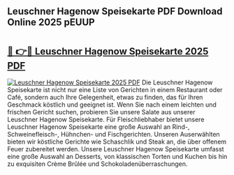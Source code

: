## Leuschner Hagenow Speisekarte PDF Download Online 2025 pEUUP

# <h2><a href="http://gc8ugc.nevu.top/?p=Leuschner+Hagenow+Speisekarte">🔗 👉🔴 Leuschner Hagenow Speisekarte 2025 PDF</a></h2>

[![Leuschner Hagenow Speisekarte 2025 PDF](https://i.imgur.com/dBaPXMq.png)](http://gc8ugc.nevu.top/?p=Leuschner+Hagenow+Speisekarte)
Die Leuschner Hagenow Speisekarte ist nicht nur eine Liste von Gerichten in einem Restaurant oder Café, sondern auch Ihre Gelegenheit, etwas zu finden, das für Ihren Geschmack köstlich und geeignet ist. Wenn Sie nach einem leichten und frischen Gericht suchen, probieren Sie unsere Salate aus unserer Leuschner Hagenow Speisekarte. Für Fleischliebhaber bietet unsere Leuschner Hagenow Speisekarte eine große Auswahl an Rind-, Schweinefleisch-, Hühnchen- und Fischgerichten. Unseren Auserwählten bieten wir köstliche Gerichte wie Schaschlik und Steak an, die über offenem Feuer zubereitet werden. Unsere Leuschner Hagenow Speisekarte umfasst eine große Auswahl an Desserts, von klassischen Torten und Kuchen bis hin zu exquisiten Crème Brûlée und Schokoladenüberraschungen.
